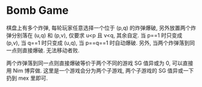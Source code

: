 # Bomb Game

棋盘上有多个炸弹, 每轮玩家任意选择一个位于 (p,q) 的炸弹爆破, 另外放置两个炸弹分别落在 (u,q) 和 (p,v), 仅要求 u\<p 且 v\<q, 其余自定. 当 p==1 时只变成 (p,v), 当 q==1 时只变成 (u,q), 当 p==q==1 时自动爆破. 另外, 当两个炸弹落到同一点则直接爆破. 无法移动者败.

两个炸弹落到同一点则直接爆破等价于两个不同的游戏 SG 值异或为 0, 可以直接用 Nim 博弈做. 这里是一个游戏会分为两个子游戏, 两个子游戏的 SG 值异或一下扔到 mex 里即可.
